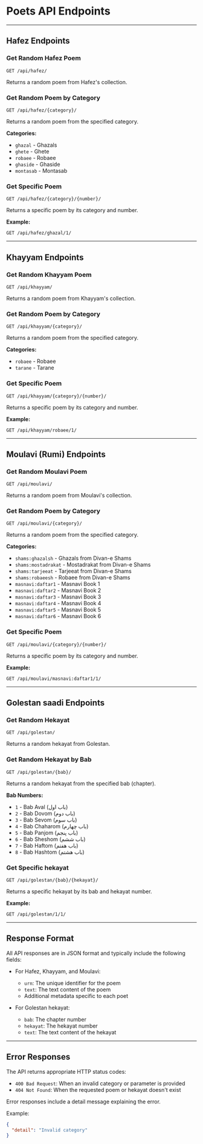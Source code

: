 
# Poets API Endpoints

---

## Hafez Endpoints

### Get Random Hafez Poem
```
GET /api/hafez/
```
Returns a random poem from Hafez's collection.

### Get Random Poem by Category
```
GET /api/hafez/{category}/
```
Returns a random poem from the specified category.

**Categories:**
- `ghazal` - Ghazals
- `ghete` - Ghete
- `robaee` - Robaee
- `ghaside` - Ghaside
- `montasab` - Montasab

### Get Specific Poem
```
GET /api/hafez/{category}/{number}/
```
Returns a specific poem by its category and number.

**Example:**
```
GET /api/hafez/ghazal/1/
```

---

## Khayyam Endpoints

### Get Random Khayyam Poem
```
GET /api/khayyam/
```
Returns a random poem from Khayyam's collection.

### Get Random Poem by Category
```
GET /api/khayyam/{category}/
```
Returns a random poem from the specified category.

**Categories:**
- `robaee` - Robaee
- `tarane` - Tarane

### Get Specific Poem
```
GET /api/khayyam/{category}/{number}/
```
Returns a specific poem by its category and number.

**Example:**
```
GET /api/khayyam/robaee/1/
```

---

## Moulavi (Rumi) Endpoints

### Get Random Moulavi Poem
```
GET /api/moulavi/
```
Returns a random poem from Moulavi's collection.

### Get Random Poem by Category
```
GET /api/moulavi/{category}/
```
Returns a random poem from the specified category.

**Categories:**
- `shams:ghazalsh` - Ghazals from Divan-e Shams
- `shams:mostadrakat` - Mostadrakat from Divan-e Shams
- `shams:tarjeeat` - Tarjeeat from Divan-e Shams
- `shams:robaeesh` - Robaee from Divan-e Shams
- `masnavi:daftar1` - Masnavi Book 1
- `masnavi:daftar2` - Masnavi Book 2
- `masnavi:daftar3` - Masnavi Book 3
- `masnavi:daftar4` - Masnavi Book 4
- `masnavi:daftar5` - Masnavi Book 5
- `masnavi:daftar6` - Masnavi Book 6

### Get Specific Poem
```
GET /api/moulavi/{category}/{number}/
```
Returns a specific poem by its category and number.

**Example:**
```
GET /api/moulavi/masnavi:daftar1/1/
```

---

## Golestan saadi Endpoints

### Get Random Hekayat
```
GET /api/golestan/
```
Returns a random hekayat from Golestan.

### Get Random Hekayat by Bab
```
GET /api/golestan/{bab}/
```
Returns a random hekayat from the specified bab (chapter).

**Bab Numbers:**
- `1` - Bab Aval (باب اول)
- `2` - Bab Dovom (باب دوم)
- `3` - Bab Sevom (باب سوم)
- `4` - Bab Chaharom (باب چهارم)
- `5` - Bab Panjom (باب پنجم)
- `6` - Bab Sheshom (باب ششم)
- `7` - Bab Haftom (باب هفتم)
- `8` - Bab Hashtom (باب هشتم)

### Get Specific hekayat
```
GET /api/golestan/{bab}/{hekayat}/
```
Returns a specific hekayat by its bab and hekayat number.

**Example:**
```
GET /api/golestan/1/1/
```

---

## Response Format

All API responses are in JSON format and typically include the following fields:

- For Hafez, Khayyam, and Moulavi:
  - `urn`: The unique identifier for the poem
  - `text`: The text content of the poem
  - Additional metadata specific to each poet

- For Golestan hekayat:
  - `bab`: The chapter number
  - `hekayat`: The hekayat number
  - `text`: The text content of the hekayat

---

## Error Responses

The API returns appropriate HTTP status codes:

- `400 Bad Request`: When an invalid category or parameter is provided
- `404 Not Found`: When the requested poem or hekayat doesn't exist

Error responses include a detail message explaining the error.

Example:
```json
{
  "detail": "Invalid category"
}